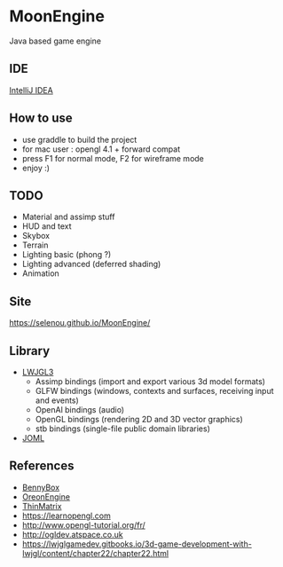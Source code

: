 # MoonEngine
Java based game engine

## IDE
[IntelliJ IDEA](https://www.jetbrains.com/idea/)

## How to use
+ use graddle to build the project
+ for mac user : opengl 4.1 + forward compat
+ press F1 for normal mode, F2 for wireframe mode
+ enjoy :)

## TODO
+ Material and assimp stuff
+ HUD and text
+ Skybox
+ Terrain
+ Lighting basic (phong ?)
+ Lighting advanced (deferred shading)
+ Animation

## Site
https://selenou.github.io/MoonEngine/

## Library
+ [LWJGL3](https://www.lwjgl.org/)
    + Assimp bindings (import and export various 3d model formats)
    + GLFW bindings (windows, contexts and surfaces, receiving input and events)
    + OpenAl bindings (audio)
    + OpenGL bindings (rendering 2D and 3D vector graphics)
    + stb bindings (single-file public domain libraries)
+ [JOML](https://github.com/JOML-CI/JOML)

## References
+ [BennyBox](https://www.youtube.com/user/thebennybox)
+ [OreonEngine](https://www.youtube.com/channel/UC9lXX-YnU_VcDT3VS85skMQ)
+ [ThinMatrix](https://www.youtube.com/user/ThinMatrix)
+ https://learnopengl.com
+ http://www.opengl-tutorial.org/fr/
+ http://ogldev.atspace.co.uk
+ https://lwjglgamedev.gitbooks.io/3d-game-development-with-lwjgl/content/chapter22/chapter22.html